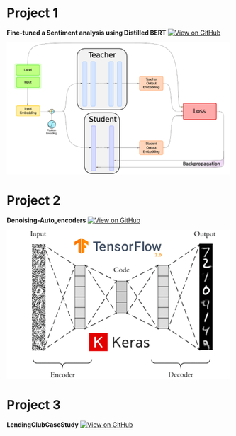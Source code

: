 <!-- ---
layout: default
---

Text can be **bold**, _italic_, or ~~strikethrough~~.

[Link to another page](./another-page.html).

There should be whitespace between paragraphs.

There should be whitespace between paragraphs. We recommend including a README, or a file with information about your project.
 -->
# Project 1

**Fine-tuned a Sentiment analysis using Distilled BERT**
[![View on GitHub](https://img.shields.io/badge/GitHub-View_on_GitHub-blue?logo=GitHub)](https://github.com/saisrivatsa123/BERT)
<center><img src="assets/img/BERT.png"/></center>


# Project 2

**Denoising-Auto_encoders**
[![View on GitHub](https://img.shields.io/badge/GitHub-View_on_GitHub-blue?logo=GitHub)](https://github.com/saisrivatsa123/Denoising-Auto_encoders)
<center><img src="assets/img/denoise.png"/></center>

# Project 3

**LendingClubCaseStudy**
[![View on GitHub](https://img.shields.io/badge/GitHub-View_on_GitHub-blue?logo=GitHub)](https://github.com/saisrivatsa123/LendingClubCaseStudy)
